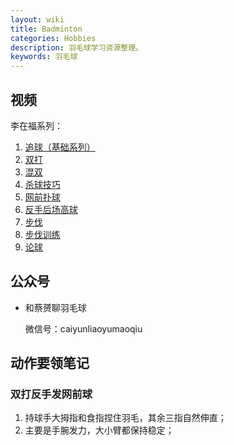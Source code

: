 ```yaml
---
layout: wiki
title: Badminton
categories: Hobbies
description: 羽毛球学习资源整理。
keywords: 羽毛球
---
```


## 视频

李在福系列：

1. [追球（基础系列）](https://www.bilibili.com/video/BV1Yx411W7nJ)
2. [双打](https://www.bilibili.com/video/BV1Yx411W7sS)
3. [混双](https://www.bilibili.com/video/BV1Zx411W7AH)
4. [杀球技巧](https://www.bilibili.com/video/BV1Zx411W7FC)
5. [网前扑球](https://www.bilibili.com/video/BV1hx411V7we)
6. [反手后场高球](https://www.bilibili.com/video/BV1hx411V7cZ)
7. [步伐](https://www.bilibili.com/video/BV1hx411V7cK)
8. [步伐训练](https://www.bilibili.com/video/BV1hx411V7cL)
9. [论球](https://www.bilibili.com/video/BV1hx411V7uY)

## 公众号

* 和蔡赟聊羽毛球

  微信号：caiyunliaoyumaoqiu

## 动作要领笔记

### 双打反手发网前球

1. 持球手大拇指和食指捏住羽毛，其余三指自然伸直；
2. 主要是手腕发力，大小臂都保持稳定；
